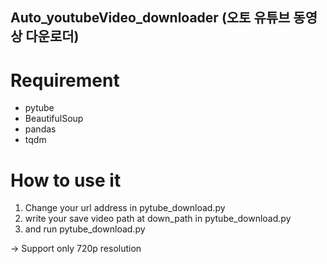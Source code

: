## Auto_youtubeVideo_downloader (오토 유튜브 동영상 다운로더)

# Requirement

* pytube
* BeautifulSoup
* pandas
* tqdm

# How to use it

1. Change your url address in pytube_download.py
2. write your save video path at down_path in pytube_download.py
3. and run pytube_download.py

-> Support only 720p resolution
